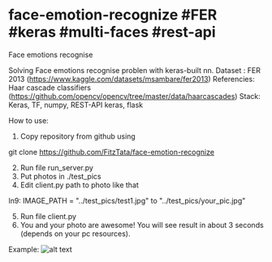 # face-emotion-recognize #FER #keras #multi-faces #rest-api
Face emotions recognise

Solving Face emotions recognise problen with keras-built nn.
Dataset : FER 2013 (https://www.kaggle.com/datasets/msambare/fer2013)
Referencies: Haar cascade classifiers (https://github.com/opencv/opencv/tree/master/data/haarcascades)
Stack: Keras, TF, numpy, REST-API keras, flask

How to use:
1. Copy repository from github using

git clone https://github.com/FitzTata/face-emotion-recognize

2. Run file run_server.py
3. Put photos in ./test_pics
4. Edit client.py path to photo like that

ln9: IMAGE_PATH = "../test_pics/test1.jpg" to "../test_pics/your_pic.jpg"

5. Run file client.py
6. You and your photo are awesome! You will see result in about 3 seconds (depends on your pc resources).

Example:
![alt text](img/sample.png)
